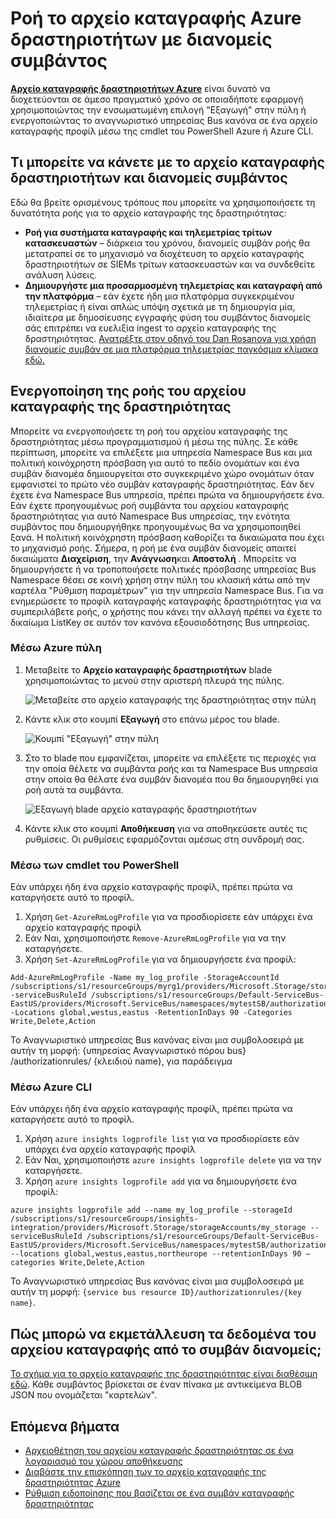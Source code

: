 <properties
    pageTitle="Ροή το αρχείο καταγραφής Azure δραστηριοτήτων με διανομείς συμβάν | Microsoft Azure"
    description="Μάθετε πώς να ροή την Azure δραστηριότητας το αρχείο καταγραφής συμβάντων διανομείς."
    authors="johnkemnetz"
    manager="rboucher"
    editor=""
    services="monitoring-and-diagnostics"
    documentationCenter="monitoring-and-diagnostics"/>

<tags
    ms.service="monitoring-and-diagnostics"
    ms.workload="na"
    ms.tgt_pltfrm="na"
    ms.devlang="na"
    ms.topic="article"
    ms.date="10/03/2016"
    ms.author="johnkem"/>

# <a name="stream-the-azure-activity-log-to-event-hubs"></a>Ροή το αρχείο καταγραφής Azure δραστηριοτήτων με διανομείς συμβάντος
[**Αρχείο καταγραφής δραστηριοτήτων Azure**](./monitoring-overview-activity-logs.md) είναι δυνατό να διοχετεύονται σε άμεσο πραγματικό χρόνο σε οποιαδήποτε εφαρμογή χρησιμοποιώντας την ενσωματωμένη επιλογή "Εξαγωγή" στην πύλη ή ενεργοποιώντας το αναγνωριστικό υπηρεσίας Bus κανόνα σε ένα αρχείο καταγραφής προφίλ μέσω της cmdlet του PowerShell Azure ή Azure CLI.

## <a name="what-you-can-do-with-the-activity-log-and-event-hubs"></a>Τι μπορείτε να κάνετε με το αρχείο καταγραφής δραστηριοτήτων και διανομείς συμβάντος
Εδώ θα βρείτε ορισμένους τρόπους που μπορείτε να χρησιμοποιήσετε τη δυνατότητα ροής για το αρχείο καταγραφής της δραστηριότητας:

- **Ροή για συστήματα καταγραφής και τηλεμετρίας τρίτων κατασκευαστών** – διάρκεια του χρόνου, διανομείς συμβάν ροής θα μετατραπεί σε το μηχανισμό να διοχέτευση το αρχείο καταγραφής δραστηριοτήτων σε SIEMs τρίτων κατασκευαστών και να συνδεθείτε ανάλυση λύσεις.
- **Δημιουργήστε μια προσαρμοσμένη τηλεμετρίας και καταγραφή από την πλατφόρμα** – εάν έχετε ήδη μια πλατφόρμα συγκεκριμένου τηλεμετρίας ή είναι απλώς υπόψη σχετικά με τη δημιουργία μία, ιδιαίτερα με δημοσίευσης εγγραφής φύση του συμβάντος διανομείς σάς επιτρέπει να ευελιξία ingest το αρχείο καταγραφής της δραστηριότητας. [Ανατρέξτε στον οδηγό του Dan Rosanova για χρήση διανομείς συμβάν σε μια πλατφόρμα τηλεμετρίας παγκόσμια κλίμακα εδώ.](https://azure.microsoft.com/documentation/videos/build-2015-designing-and-sizing-a-global-scale-telemetry-platform-on-azure-event-Hubs/)

## <a name="enable-streaming-of-the-activity-log"></a>Ενεργοποίηση της ροής του αρχείου καταγραφής της δραστηριότητας
Μπορείτε να ενεργοποιήσετε τη ροή του αρχείου καταγραφής της δραστηριότητας μέσω προγραμματισμού ή μέσω της πύλης. Σε κάθε περίπτωση, μπορείτε να επιλέξετε μια υπηρεσία Namespace Bus και μια πολιτική κοινόχρηστη πρόσβαση για αυτό το πεδίο ονομάτων και ένα συμβάν διανομέα δημιουργείται στο συγκεκριμένο χώρο ονομάτων όταν εμφανιστεί το πρώτο νέο συμβάν καταγραφής δραστηριότητας. Εάν δεν έχετε ένα Namespace Bus υπηρεσία, πρέπει πρώτα να δημιουργήσετε ένα. Εάν έχετε προηγουμένως ροή συμβάντα του αρχείου καταγραφής δραστηριότητας για αυτό Namespace Bus υπηρεσίας, την ενότητα συμβάντος που δημιουργήθηκε προηγουμένως θα να χρησιμοποιηθεί ξανά. Η πολιτική κοινόχρηστη πρόσβαση καθορίζει τα δικαιώματα που έχει το μηχανισμό ροής. Σήμερα, η ροή με ένα συμβάν διανομείς απαιτεί δικαιώματα **Διαχείριση**, την **Ανάγνωση**και **Αποστολή** . Μπορείτε να δημιουργήσετε ή να τροποποιήσετε πολιτικές πρόσβασης υπηρεσίας Bus Namespace θέσει σε κοινή χρήση στην πύλη του κλασική κάτω από την καρτέλα "Ρύθμιση παραμέτρων" για την υπηρεσία Namespace Bus. Για να ενημερώσετε το προφίλ καταγραφής καταγραφής δραστηριότητας για να συμπεριλάβετε ροής, ο χρήστης που κάνει την αλλαγή πρέπει να έχετε το δικαίωμα ListKey σε αυτόν τον κανόνα εξουσιοδότησης Bus υπηρεσίας.

### <a name="via-azure-portal"></a>Μέσω Azure πύλη 
1. Μεταβείτε το **Αρχείο καταγραφής δραστηριοτήτων** blade χρησιμοποιώντας το μενού στην αριστερή πλευρά της πύλης.

    ![Μεταβείτε στο αρχείο καταγραφής της δραστηριότητας στην πύλη](./media/monitoring-overview-activity-logs/activity-logs-portal-navigate.png)
2. Κάντε κλικ στο κουμπί **Εξαγωγή** στο επάνω μέρος του blade.

    ![Κουμπί "Εξαγωγή" στην πύλη](./media/monitoring-overview-activity-logs/activity-logs-portal-export.png)
3. Στο το blade που εμφανίζεται, μπορείτε να επιλέξετε τις περιοχές για την οποία θέλετε να συμβάντα ροής και τα Namespace Bus υπηρεσία στην οποία θα θέλατε ένα συμβάν διανομέα που θα δημιουργηθεί για ροή αυτά τα συμβάντα.

    ![Εξαγωγή blade αρχείο καταγραφής δραστηριοτήτων](./media/monitoring-overview-activity-logs/activity-logs-portal-export-blade.png)
4. Κάντε κλικ στο κουμπί **Αποθήκευση** για να αποθηκεύσετε αυτές τις ρυθμίσεις. Οι ρυθμίσεις εφαρμόζονται αμέσως στη συνδρομή σας.


### <a name="via-powershell-cmdlets"></a>Μέσω των cmdlet του PowerShell
Εάν υπάρχει ήδη ένα αρχείο καταγραφής προφίλ, πρέπει πρώτα να καταργήσετε αυτό το προφίλ.

1. Χρήση `Get-AzureRmLogProfile` για να προσδιορίσετε εάν υπάρχει ένα αρχείο καταγραφής προφίλ
2. Εάν Ναι, χρησιμοποιήστε `Remove-AzureRmLogProfile` για να την καταργήσετε.
3. Χρήση `Set-AzureRmLogProfile` για να δημιουργήσετε ένα προφίλ:

```
Add-AzureRmLogProfile -Name my_log_profile -StorageAccountId /subscriptions/s1/resourceGroups/myrg1/providers/Microsoft.Storage/storageAccounts/my_storage -serviceBusRuleId /subscriptions/s1/resourceGroups/Default-ServiceBus-EastUS/providers/Microsoft.ServiceBus/namespaces/mytestSB/authorizationrules/RootManageSharedAccessKey -Locations global,westus,eastus -RetentionInDays 90 -Categories Write,Delete,Action
```

Το Αναγνωριστικό υπηρεσίας Bus κανόνας είναι μια συμβολοσειρά με αυτήν τη μορφή: {υπηρεσίας Αναγνωριστικό πόρου bus} /authorizationrules/ {κλειδιού name}, για παράδειγμα 

### <a name="via-azure-cli"></a>Μέσω Azure CLI
Εάν υπάρχει ήδη ένα αρχείο καταγραφής προφίλ, πρέπει πρώτα να καταργήσετε αυτό το προφίλ.

1. Χρήση `azure insights logprofile list` για να προσδιορίσετε εάν υπάρχει ένα αρχείο καταγραφής προφίλ
2. Εάν Ναι, χρησιμοποιήστε `azure insights logprofile delete` για να την καταργήσετε.
3. Χρήση `azure insights logprofile add` για να δημιουργήσετε ένα προφίλ:

```
azure insights logprofile add --name my_log_profile --storageId /subscriptions/s1/resourceGroups/insights-integration/providers/Microsoft.Storage/storageAccounts/my_storage --serviceBusRuleId /subscriptions/s1/resourceGroups/Default-ServiceBus-EastUS/providers/Microsoft.ServiceBus/namespaces/mytestSB/authorizationrules/RootManageSharedAccessKey --locations global,westus,eastus,northeurope --retentionInDays 90 –categories Write,Delete,Action
```

Το Αναγνωριστικό υπηρεσίας Bus κανόνας είναι μια συμβολοσειρά με αυτήν τη μορφή: `{service bus resource ID}/authorizationrules/{key name}`.
 
## <a name="how-do-i-consume-the-log-data-from-event-hubs"></a>Πώς μπορώ να εκμετάλλευση τα δεδομένα του αρχείου καταγραφής από το συμβάν διανομείς;
[Το σχήμα για το αρχείο καταγραφής της δραστηριότητας είναι διαθέσιμη εδώ](./monitoring-overview-activity-logs.md). Κάθε συμβάντος βρίσκεται σε έναν πίνακα με αντικείμενα BLOB JSON που ονομάζεται "καρτελών".

## <a name="next-steps"></a>Επόμενα βήματα
- [Αρχειοθέτηση του αρχείου καταγραφής δραστηριότητας σε ένα λογαριασμό του χώρου αποθήκευσης](./monitoring-archive-activity-log.md)
- [Διαβάστε την επισκόπηση των το αρχείο καταγραφής της δραστηριότητας Azure](./monitoring-overview-activity-logs.md)
- [Ρύθμιση ειδοποίησης που βασίζεται σε ένα συμβάν καταγραφής δραστηριότητας](./insights-auditlog-to-webhook-email.md)
